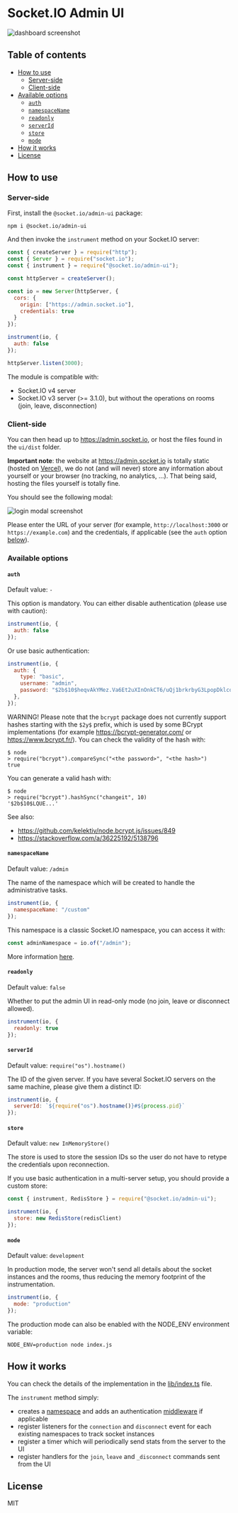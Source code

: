 # Socket.IO Admin UI

![dashboard screenshot](assets/dashboard.png)

## Table of contents

- [How to use](#how-to-use)
  - [Server-side](#server-side)
  - [Client-side](#client-side)
- [Available options](#available-options)
  - [`auth`](#auth)
  - [`namespaceName`](#namespacename)
  - [`readonly`](#readonly)
  - [`serverId`](#serverid)
  - [`store`](#store)
  - [`mode`](#mode)
- [How it works](#how-it-works)
- [License](#license)

## How to use

### Server-side

First, install the `@socket.io/admin-ui` package:

```
npm i @socket.io/admin-ui
```

And then invoke the `instrument` method on your Socket.IO server:

```js
const { createServer } = require("http");
const { Server } = require("socket.io");
const { instrument } = require("@socket.io/admin-ui");

const httpServer = createServer();

const io = new Server(httpServer, {
  cors: {
    origin: ["https://admin.socket.io"],
    credentials: true
  }
});

instrument(io, {
  auth: false
});

httpServer.listen(3000);
```

The module is compatible with:

- Socket.IO v4 server
- Socket.IO v3 server (>= 3.1.0), but without the operations on rooms (join, leave, disconnection)

### Client-side

You can then head up to https://admin.socket.io, or host the files found in the `ui/dist` folder.

**Important note**: the website at https://admin.socket.io is totally static (hosted on [Vercel](https://vercel.com)), we do not (and will never) store any information about yourself or your browser (no tracking, no analytics, ...). That being said, hosting the files yourself is totally fine.

You should see the following modal:

![login modal screenshot](assets/login-modal.png)

Please enter the URL of your server (for example, `http://localhost:3000` or `https://example.com`) and the credentials, if applicable (see the `auth` option [below](#auth)).

### Available options

#### `auth`

Default value: `-`

This option is mandatory. You can either disable authentication (please use with caution):

```js
instrument(io, {
  auth: false
});
```

Or use basic authentication:

```js
instrument(io, {
  auth: {
    type: "basic",
    username: "admin",
    password: "$2b$10$heqvAkYMez.Va6Et2uXInOnkCT6/uQj1brkrbyG3LpopDklcq7ZOS" // "changeit" encrypted with bcrypt
  },
});
```

WARNING! Please note that the `bcrypt` package does not currently support hashes starting with the `$2y$` prefix, which is used by some BCrypt implementations (for example https://bcrypt-generator.com/ or https://www.bcrypt.fr/). You can check the validity of the hash with:

```
$ node
> require("bcrypt").compareSync("<the password>", "<the hash>")
true
```

You can generate a valid hash with:

```
$ node
> require("bcrypt").hashSync("changeit", 10)
'$2b$10$LQUE...'
```

See also:

- https://github.com/kelektiv/node.bcrypt.js/issues/849
- https://stackoverflow.com/a/36225192/5138796

#### `namespaceName`

Default value: `/admin`

The name of the namespace which will be created to handle the administrative tasks.

```js
instrument(io, {
  namespaceName: "/custom"
});
```

This namespace is a classic Socket.IO namespace, you can access it with:

```js
const adminNamespace = io.of("/admin");
```

More information [here](https://socket.io/docs/v4/namespaces/).

#### `readonly`

Default value: `false`

Whether to put the admin UI in read-only mode (no join, leave or disconnect allowed).

```js
instrument(io, {
  readonly: true
});
```

#### `serverId`

Default value: `require("os").hostname()`

The ID of the given server. If you have several Socket.IO servers on the same machine, please give them a distinct ID:

```js
instrument(io, {
  serverId: `${require("os").hostname()}#${process.pid}`
});
```

#### `store`

Default value: `new InMemoryStore()`

The store is used to store the session IDs so the user do not have to retype the credentials upon reconnection.

If you use basic authentication in a multi-server setup, you should provide a custom store:

```js
const { instrument, RedisStore } = require("@socket.io/admin-ui");

instrument(io, {
  store: new RedisStore(redisClient)
});
```

#### `mode`

Default value: `development`

In production mode, the server won't send all details about the socket instances and the rooms, thus reducing the memory footprint of the instrumentation.

```js
instrument(io, {
  mode: "production"
});
```

The production mode can also be enabled with the NODE_ENV environment variable:

```
NODE_ENV=production node index.js
```

## How it works

You can check the details of the implementation in the [lib/index.ts](lib/index.ts) file.

The `instrument` method simply:

- creates a [namespace](https://socket.io/docs/v4/namespaces/) and adds an authentication [middleware](https://socket.io/docs/v4/middlewares/) if applicable
- register listeners for the `connection` and `disconnect` event for each existing namespaces to track socket instances
- register a timer which will periodically send stats from the server to the UI
- register handlers for the `join`, `leave` and `_disconnect` commands sent from the UI

## License

MIT
